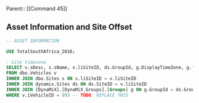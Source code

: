 
Parent:: [[Command 45]]

## Asset Information and Site Offset

```sql
-- ASSET INFORMATION

USE TotalSouthAfrica_2016;

--Site timezone
SELECT v.sDesc, s.sName, v.liSiteID, ds.GroupId, g.DisplayTimeZone, g.*
FROM dbo.Vehicles v
INNER JOIN dbo.Sites s ON s.liSiteID = v.liSiteID
INNER JOIN dynamix.Sites ds ON ds.SiteID = v.liSiteID
INNER JOIN [DynaMiX].[DynaMiX_Groups].[Groups] g ON g.GroupId = ds.GroupId
WHERE v.iVehicleID = 893 -- TODO: REPLACE THIS
```
